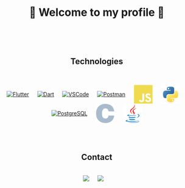 <h1 align="center">🙂 Welcome to my profile 🙂<br><br></h1>
<br>

<h2 align="center">Technologies</h2>
<br>

<div align="center" style="display: inline_block">

  [<img align="center" alt="Flutter" height="50" src="https://cdn.jsdelivr.net/gh/devicons/devicon/icons/flutter/flutter-original.svg">](  "Flutter")
  &emsp;
  [<img align="center" alt="Dart" height="50" src="https://cdn.jsdelivr.net/gh/devicons/devicon/icons/dart/dart-original.svg">](  "Dart")
  &emsp;
  [<img align="center" alt="VSCode" height="50" src="https://cdn.jsdelivr.net/gh/devicons/devicon/icons/vscode/vscode-original.svg">](  "VSCode")
  &emsp;
  [<img align="center" alt="Postman" height="50" src="https://www.vectorlogo.zone/logos/getpostman/getpostman-icon.svg">](  "Postman")
  &emsp;
  [<img align="center" alt="Js" height="50" src="https://raw.githubusercontent.com/devicons/devicon/master/icons/javascript/javascript-plain.svg">](  "JavaScript")
  &emsp;
  [<img align="center" alt="Python" height="50" src="https://raw.githubusercontent.com/devicons/devicon/master/icons/python/python-original.svg">](  "Python")
  &emsp;
  [<img align="center" alt="PostgreSQL" height="50" src="https://cdn.jsdelivr.net/gh/devicons/devicon/icons/postgresql/postgresql-original.svg">](  "PostgreSQL")
  &emsp;
  [<img align="center" alt="C" height="50" src="https://raw.githubusercontent.com/devicons/devicon/master/icons/c/c-original.svg">](  "C")
  &emsp;
  [<img align="center" alt="Java" height="50" src="https://raw.githubusercontent.com/devicons/devicon/master/icons/java/java-original.svg">](  "Java")
</div>
<br>
<br>

<h2 align="center">Contact</h2>
<br>

<div align="center"> 
  <a href="https://www.linkedin.com/in/nicollas-oliveira-mota-45b9b7114/" target="_blank"><img src="https://img.shields.io/badge/-LinkedIn-%230077B5?style=for-the-badge&logo=linkedin&logoColor=white" target="_blank"></a>
  &emsp;
  <a href = "mailto:nicollasmota1705@gmail.com"><img src="https://img.shields.io/badge/-Gmail-%23333?style=for-the-badge&logo=gmail&logoColor=white" target="_blank"></a>
  &emsp;
</div>
